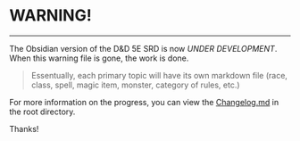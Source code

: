 # WARNING!

---

The Obsidian version of the D&D 5E SRD is now *UNDER DEVELOPMENT*. When this warning file is gone, the work is done.

> Essentually, each primary topic will have its own markdown file (race, class, spell, magic item, monster, category of rules, etc.)

For more information on the progress, you can view the [Changelog.md](https://github.com/Umbyology/OGL-SRD5/blob/master/changelog.md) in the root directory.

Thanks!